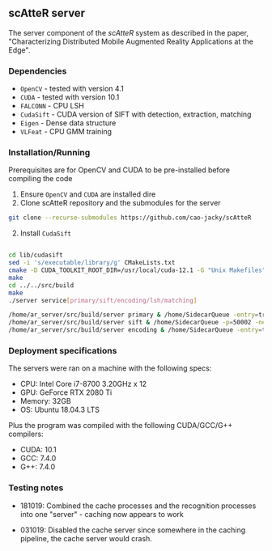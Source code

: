 ## scAtteR server

The server component of the *scAtteR* system as described in the paper, "Characterizing Distributed Mobile Augmented Reality Applications at the Edge".

### Dependencies

  - `OpenCV` - tested with version 4.1
  - `CUDA` - tested with version 10.1
  - `FALCONN` - CPU LSH
  - `CudaSift` - CUDA version of SIFT with detection, extraction, matching
  - `Eigen` - Dense data structure
  - `VLFeat` - CPU GMM training

### Installation/Running

Prerequisites are for OpenCV and CUDA to be pre-installed before compiling the code


1. Ensure `OpenCV` and `CUDA` are installed 
dire
2. Clone scAtteR repository and the submodules for the server

```sh
git clone --recurse-submodules https://github.com/cao-jacky/scAtteR
```

2. Install `CudaSift` 

```sh

```


```sh
cd lib/cudasift 
sed -i 's/executable/library/g' CMakeLists.txt
cmake -D CUDA_TOOLKIT_ROOT_DIR=/usr/local/cuda-12.1 -G "Unix Makefiles" -DCMAKE_BUILD_TYPE=Release .
make
cd ../../src/build
make
./server service[primary/sift/encoding/lsh/matching]
```

```sh
/home/ar_server/src/build/server primary & /home/SidecarQueue -entry=true -p=50001 -next=172.18.0.3:50002 -sidecar=0.0.0.0:5000
/home/ar_server/src/build/server sift & /home/SidecarQueue -p=50002 -next=127.0.0.1:50003 -sidecar=localhost:5000
/home/ar_server/src/build/server encoding & /home/SidecarQueue -entry=true -exit=false -p=50003  -next=0.0.0.0:50004 -sidecar=localhost:5000

```


### Deployment specifications

The servers were ran on a machine with the following specs:

- CPU: Intel Core i7-8700 3.20GHz x 12
- GPU: GeForce RTX 2080 Ti
- Memory: 32GB
- OS: Ubuntu 18.04.3 LTS

Plus the program was compiled with the following CUDA/GCC/G++ compilers:

- CUDA: 10.1
- GCC: 7.4.0
- G++: 7.4.0

### Testing notes

- 181019: Combined the cache processes and the recognition processes into one "server" - caching now appears to work 

- 031019: Disabled the cache server since somewhere in the caching pipeline, the cache server would crash. 



